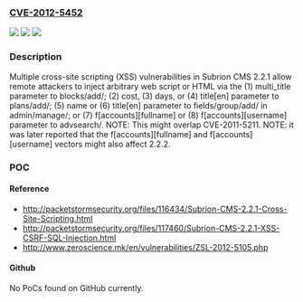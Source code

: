 ### [CVE-2012-5452](https://cve.mitre.org/cgi-bin/cvename.cgi?name=CVE-2012-5452)
![](https://img.shields.io/static/v1?label=Product&message=n%2Fa&color=blue)
![](https://img.shields.io/static/v1?label=Version&message=n%2Fa&color=blue)
![](https://img.shields.io/static/v1?label=Vulnerability&message=n%2Fa&color=brighgreen)

### Description

Multiple cross-site scripting (XSS) vulnerabilities in Subrion CMS 2.2.1 allow remote attackers to inject arbitrary web script or HTML via the (1) multi_title parameter to blocks/add/; (2) cost, (3) days, or (4) title[en] parameter to plans/add/; (5) name or (6) title[en] parameter to fields/group/add/ in admin/manage/; or (7) f[accounts][fullname] or (8) f[accounts][username] parameter to advsearch/.  NOTE: This might overlap CVE-2011-5211.  NOTE: it was later reported that the f[accounts][fullname] and f[accounts][username] vectors might also affect 2.2.2.

### POC

#### Reference
- http://packetstormsecurity.org/files/116434/Subrion-CMS-2.2.1-Cross-Site-Scripting.html
- http://packetstormsecurity.org/files/117460/Subrion-CMS-2.2.1-XSS-CSRF-SQL-Injection.html
- http://www.zeroscience.mk/en/vulnerabilities/ZSL-2012-5105.php

#### Github
No PoCs found on GitHub currently.

